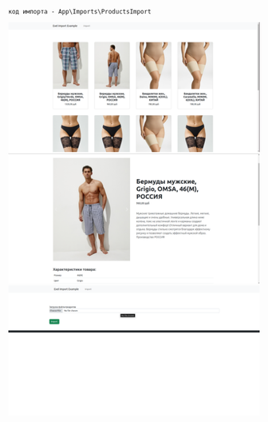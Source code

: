 

    

    код импорта - App\Imports\ProductsImport 

<p align="center">
    <img width="1000px" src="/exmpl1.png" alt="qr"/>
    <img width="1000px" src="/exmpl2.png" alt="qr"/>
    <img width="1000px" src="/exmpl3.png" alt="qr"/>
</p>